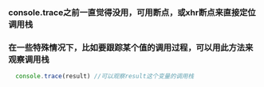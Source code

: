 ### console.trace之前一直觉得没用，可用断点，或xhr断点来直接定位调用栈
### 在一些特殊情况下，比如要跟踪某个值的调用过程，可以用此方法来观察调用栈

```js
  console.trace(result) //可以观察result这个变量的调用栈
